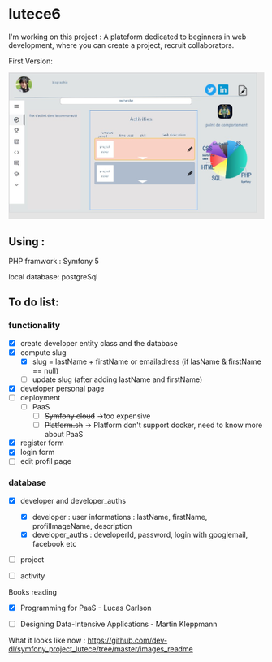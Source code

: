 # lutece6
I'm working on this project : 
A plateform dedicated to beginners in web development, where you can create a project, recruit collaborators.


First Version:

<img src="https://raw.githubusercontent.com/dev-dl/lutece6/master/images_readme/developerPage.jpg" width="600" >

## Using :
PHP framwork : Symfony 5

local database: postgreSql

## To do list:
### functionality
- [x] create developer entity class and the database
- [x] compute slug 
  - [x] slug = lastName + firstName or emailadress (if lasName & firstName == null)
  - [ ] update slug (after adding lastName and firstName)
- [x] developer personal page
- [ ] deployment
  - [ ] PaaS
    - [ ] <s>Symfony cloud</s> ->too expensive
    - [ ] <s>Platform.sh</s> -> Platform don't support docker, need to know more about PaaS
- [x] register form
- [x] login form
- [ ] edit profil page

### database
- [x] developer and developer_auths
  - [x] developer : user informations : lastName, firstName, profilImageName, description
  - [x] developer_auths : developerId, password, login with googlemail, facebook etc
- [ ] project
- [ ] activity



Books reading
- [x] Programming for PaaS - Lucas Carlson
- [ ] Designing Data-Intensive Applications - Martin Kleppmann
 

What it looks like now :
https://github.com/dev-dl/symfony_project_lutece/tree/master/images_readme
